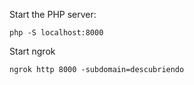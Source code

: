 Start the PHP server:

```php -S localhost:8000```

Start ngrok

```ngrok http 8000 -subdomain=descubriendo```
